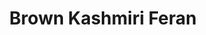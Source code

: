 ---
title: 'Brown Kashmiri Feran'
price: '7000'
sizes: S,M,L
image:
    url: '/1.png'
    alt: 'feran'
---